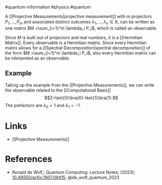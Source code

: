 #quantum-information #physics  #quantum

A [[Projective Measurements|projective measurement]] with $m$ projectors $P_1, \dots, P_m$ and associated distinct outcomes $\lambda_1,\dots , \lambda_n \in \mathbb{R}$, can be written as one matrix $M =\sum_{i=1}^m \lambda_i P_i$, which is called an observable.

Since $M$ is built out of projectors and real numbers, it is a [[Hermitian Matrix]]. Every observable is a Hermitian matrix. 
Since every Hermitian matrix allows for a [[Spectral Decomposition|spectral decomposition]] of the form $M =\sum_{i=1}^m \lambda_i P_i$, also every Hermitian matrix can be interpreted as an observable.

## Example 
Taking up the example from the [[Projective Measurements]], we can write the observable related to the [[Computational Basis]]
$$Z=\ket{0}\bra{0}-\ket{1}\bra{1}.$$
The prefactors are $\lambda_0=1$ and $\lambda_1=-1$.
# Links
- [[Projective Measurements]]

# References
-  Ronald de Wolf,; Quantum Computing: Lecture Notes; (2023); [10.48550/arXiv.1907.09415](https://www.doi.org/10.48550/arXiv.1907.09415);  @de_wolf_quantum_2023 

